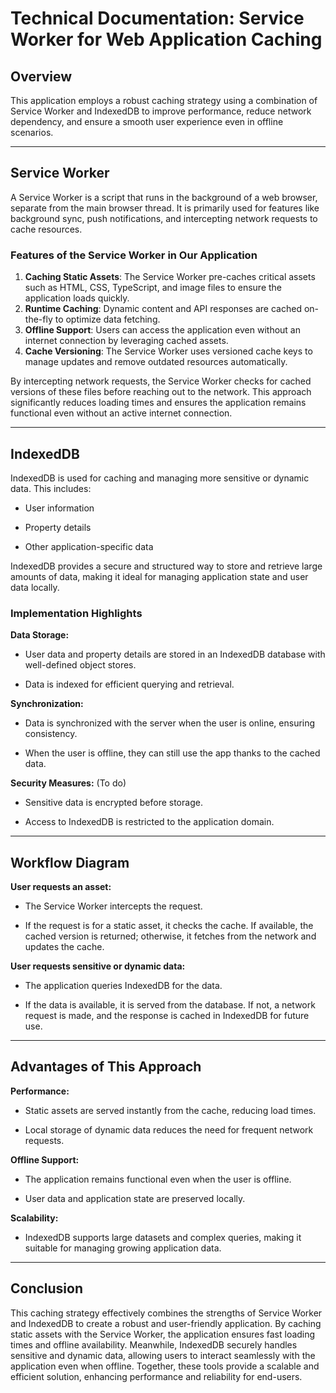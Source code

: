 # Technical Documentation: Service Worker for Web Application Caching

## Overview

This application employs a robust caching strategy using a combination of Service Worker and IndexedDB to improve performance, reduce network dependency, and ensure a smooth user experience even in offline scenarios.

---

## Service Worker

A Service Worker is a script that runs in the background of a web browser, separate from the main browser thread. It is primarily used for features like background sync, push notifications, and intercepting network requests to cache resources.

### Features of the Service Worker in Our Application

1. **Caching Static Assets**: The Service Worker pre-caches critical assets such as HTML, CSS, TypeScript, and image files to ensure the application loads quickly.
2. **Runtime Caching**: Dynamic content and API responses are cached on-the-fly to optimize data fetching.
3. **Offline Support**: Users can access the application even without an internet connection by leveraging cached assets.
4. **Cache Versioning**: The Service Worker uses versioned cache keys to manage updates and remove outdated resources automatically.

By intercepting network requests, the Service Worker checks for cached versions of these files before reaching out to the network. This approach significantly reduces loading times and ensures the application remains functional even without an active internet connection.

---

## IndexedDB

IndexedDB is used for caching and managing more sensitive or dynamic data. This includes:

- User information

- Property details

- Other application-specific data

IndexedDB provides a secure and structured way to store and retrieve large amounts of data, making it ideal for managing application state and user data locally.

### Implementation Highlights

**Data Storage:**

- User data and property details are stored in an IndexedDB database with well-defined object stores.

- Data is indexed for efficient querying and retrieval.

**Synchronization:**

- Data is synchronized with the server when the user is online, ensuring consistency.

- When the user is offline, they can still use the app thanks to the cached data.

**Security Measures:** (To do)

- Sensitive data is encrypted before storage.

- Access to IndexedDB is restricted to the application domain.

---

## Workflow Diagram

**User requests an asset:**

- The Service Worker intercepts the request.

- If the request is for a static asset, it checks the cache. If available, the cached version is returned; otherwise, it fetches from the network and updates the cache.

**User requests sensitive or dynamic data:**

- The application queries IndexedDB for the data.

- If the data is available, it is served from the database. If not, a network request is made, and the response is cached in IndexedDB for future use.

---

## Advantages of This Approach

**Performance:**

- Static assets are served instantly from the cache, reducing load times.

- Local storage of dynamic data reduces the need for frequent network requests.

**Offline Support:**

- The application remains functional even when the user is offline.

- User data and application state are preserved locally.

**Scalability:**

- IndexedDB supports large datasets and complex queries, making it suitable for managing growing application data.

---

## Conclusion

This caching strategy effectively combines the strengths of Service Worker and IndexedDB to create a robust and user-friendly application. By caching static assets with the Service Worker, the application ensures fast loading times and offline availability. Meanwhile, IndexedDB securely handles sensitive and dynamic data, allowing users to interact seamlessly with the application even when offline. Together, these tools provide a scalable and efficient solution, enhancing performance and reliability for end-users.
